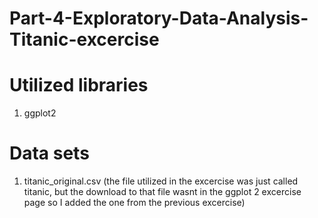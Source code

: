 # Part-4-Exploratory-Data-Analysis-Titanic-excercise

# Utilized libraries
1. ggplot2

# Data sets
1. titanic_original.csv 
(the file utilized in the excercise was just called titanic, but the download to that file wasnt in the ggplot 2 excercise page so I added the one from the previous excercise)
